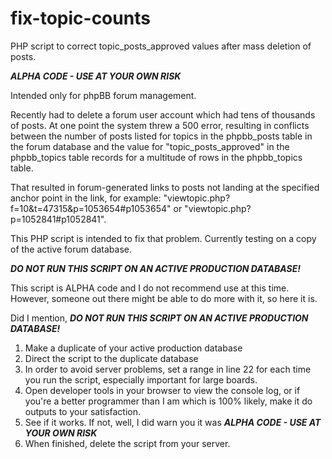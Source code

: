 # fix-topic-counts
PHP script to correct topic_posts_approved values after mass deletion of posts.

***ALPHA CODE - USE AT YOUR OWN RISK***

Intended only for phpBB forum management. 

Recently had to delete a forum user account which had tens of thousands of posts. At one point the system threw a 500 error, resulting in conflicts between the number of posts listed for topics in the phpbb_posts table in the forum database and the value for "topic_posts_approved" in the phpbb_topics table records for a multitude of rows in the phpbb_topics table.

That resulted in forum-generated links to posts not landing at the specified anchor point in the link, for example: "viewtopic.php?f=10&t=47315&p=1053654#p1053654" or "viewtopic.php?p=1052841#p1052841". 

This PHP script is intended to fix that problem. Currently testing on a copy of the active forum database.

***DO NOT RUN THIS SCRIPT ON AN ACTIVE PRODUCTION DATABASE!***

This script is ALPHA code and I do not recommend use at this time. However, someone out there might be able to do more with it, so here it is.

Did I mention, ***DO NOT RUN THIS SCRIPT ON AN ACTIVE PRODUCTION DATABASE!***

1. Make a duplicate of your active production database
2. Direct the script to the duplicate database
3. In order to avoid server problems, set a range in line 22 for each time you run the script, especially important for large boards.
4. Open developer tools in your browser to view the console log, or if you're a better programmer than I am which is 100% likely, make it do outputs to your satisfaction. 
5. See if it works. If not, well, I did warn you it was ***ALPHA CODE - USE AT YOUR OWN RISK***
6. When finished, delete the script from your server.
